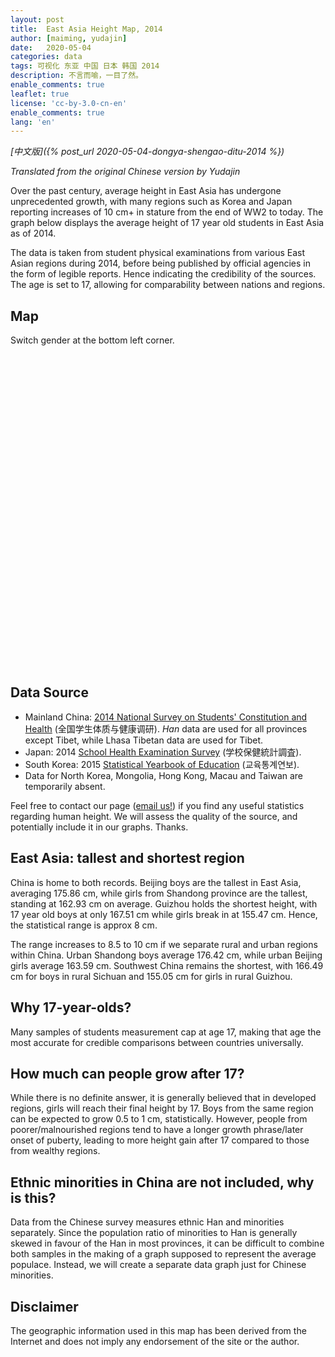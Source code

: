```yaml
---
layout: post
title:  East Asia Height Map, 2014
author: [maiming, yudajin]
date:   2020-05-04
categories: data
tags: 可视化 东亚 中国 日本 韩国 2014
description: 不言而喻，一目了然。
enable_comments: true
leaflet: true
license: 'cc-by-3.0-cn-en'
enable_comments: true
lang: 'en'
---
```


*[中文版]({% post_url 2020-05-04-dongya-shengao-ditu-2014 %})*

<i>Translated from the original Chinese version by Yudajin</i>

Over the past century, average height in East Asia has undergone unprecedented growth, with many regions such as Korea and Japan reporting increases of 10 cm+ in stature from the end of WW2 to today. The graph below displays the average height of 17 year old students in East Asia as of 2014.

The data is taken from student physical examinations from various East Asian regions during 2014, before being published by official agencies in the form of legible reports. Hence indicating the credibility of the sources. The age is set to 17, allowing for comparability between nations and regions.

## Map
Switch gender at the bottom left corner. 
<div id="mapid" style="height: 500px; width:90%; margin-left:auto;
  margin-right:auto;"></div>
<script src="https://unpkg.com/leaflet@1.6.0/dist/leaflet.js"
integrity="sha512-gZwIG9x3wUXg2hdXF6+rVkLF/0Vi9U8D2Ntg4Ga5I5BZpVkVxlJWbSQtXPSiUTtC0TjtGOmxa1AJPuV0CPthew=="
crossorigin=""></script>
<script src="{{ site.baseurl }}/assets/js/china-geojson.min.js"></script>
<script src="{{ site.baseurl }}/assets/js/south-korea-geojson.min.js"></script>
<script src="{{ site.baseurl }}/assets/js/japan-geojson.min.js"></script>
<script src="{{ site.baseurl }}/assets/js/east-asia-height.min.js"></script>

<script>
    var map = L.map('mapid', {fullscreenControl: true}).setView([34.533333, 108.916667], 3);
    var tileLayer = L.tileLayer('https://{s}.tile.osm.org/{z}/{x}/{y}.png', {
        attribution: '&copy; <a href="https://osm.org/copyright">OpenStreetMap</a> contributors <a href="https://creativecommons.org/licenses/by-sa/2.0/">CC BY-SA</a> | &copy; 埋名匿姓 <a href="https://creativecommons.org/licenses/by/3.0/cn/">CC BY 3.0 CN</a>'
    }).addTo(map);

    //L.geoJson(chinaData).addTo(map);

    // control that shows state info on hover
	var maleInfo = L.control();

    maleInfo.onAdd = function (map) {
        this._div = L.DomUtil.create('div', 'info');
        this.update();
        return this._div;
    };

    maleInfo.update = function (props) {
        this._div.innerHTML = '<h4>Average height of 17-year-old boys</h4>' +  (props ?
            '<b>' + heightData[props.name].name_en + '</b><br />' + heightData[props.name].average_male_height + ' cm'
            : '');
    };

    // Default: Male
    maleInfo.addTo(map);

    var femaleInfo = L.control();

    femaleInfo.onAdd = function (map) {
        this._div = L.DomUtil.create('div', 'info');
        this.update();
        return this._div;
    };

    femaleInfo.update = function (props) {
        this._div.innerHTML = '<h4>Average height of 17-year-old girls</h4>' +  (props ?
            '<b>' + heightData[props.name].name_en + '</b><br />' + heightData[props.name].average_female_height + ' cm'
            : '');
    };

    //info.addTo(map);

    function getFemaleColor(h) {
        return h >= 162 ? '#99000d' :
               h >= 161 ? '#cb181d' :
               h >= 160 ? '#ef3b2c' :
               h >= 159 ? '#fb6a4a' :
               h >= 158 ? '#fc9272' :
               h >= 157 ? '#fcbba1' :
               h >= 156 ? '#fee0d2' :
                          '#fff5f0';
    }

    function getMaleColor(h) {
        return  h >= 175 ? '#08306b' :
                h >= 174 ? '#08519c' :
                h >= 173 ? '#2171b5' :
                h >= 172 ? '#4292c6' :
                h >= 171 ? '#6baed6' :
                h >= 170 ? '#9ecae1' :
                h >= 169 ? '#c6dbef' :
                h >= 168 ? '#deebf7' :
                          '#f7fbff';
    }

    function femaleStyle(feature) {
        return {
            weight: 1,
            opacity: 1,
            color: '#666',
            dashArray: '1',
            fillOpacity: 0.8,
            fillColor: getFemaleColor(heightData[feature.properties.name].average_female_height)
        };
    }

    function maleStyle(feature) {
        return {
            weight: 1,
            opacity: 1,
            color: '#666',
            dashArray: '1',
            fillOpacity: 0.8,
            fillColor: getMaleColor(heightData[feature.properties.name].average_male_height)
        };
    }

    function maleHighlightFeature(e) {
        var layer = e.target;

        layer.setStyle({
                weight: 5,
                color: '#666',
                dashArray: '',
                fillOpacity: 0.7
        });

        if (!L.Browser.ie && !L.Browser.opera && !L.Browser.edge) {
            layer.bringToFront();
        }
        maleInfo.update(layer.feature.properties);
    }

    function femaleHighlightFeature(e) {
        var layer = e.target;

        layer.setStyle({
                weight: 5,
                color: '#666',
                dashArray: '',
                fillOpacity: 0.7
        });

        if (!L.Browser.ie && !L.Browser.opera && !L.Browser.edge) {
            layer.bringToFront();
        }
        femaleInfo.update(layer.feature.properties);
    }

    function resetFemaleHighlight(e) {
        femaleGeoJSON.resetStyle(e.target);
        femaleInfo.update();
    }

    function resetMaleHighlight(e) {
        maleGeoJSON.resetStyle(e.target);
        maleInfo.update();
    }

    function zoomToFeature(e) {
        map.fitBounds(e.target.getBounds());
    }

    function onEachFemaleFeature(feature, layer) {
        layer.on({
            mouseover: femaleHighlightFeature,
            mouseout: resetFemaleHighlight,
            click: zoomToFeature
        });
    }

    function onEachMaleFeature(feature, layer) {
        layer.on({
            mouseover: maleHighlightFeature,
            mouseout: resetMaleHighlight,
            click: zoomToFeature
        });
    }

    var eastAsiaGeoData = [chinaGeoData, southKoreaGeoData, japanGeoData];
    var maleGeoJSON = L.geoJSON(eastAsiaGeoData, {
        style: maleStyle,
        onEachFeature: onEachMaleFeature
    });
    var femaleGeoJSON = L.geoJSON(eastAsiaGeoData, {
        style: femaleStyle,
        onEachFeature: onEachFemaleFeature
    });

    var maleLegend = L.control({position: 'bottomright'});

    maleLegend.onAdd = function (map) {

        var div = L.DomUtil.create('div', 'info legend'),
            grades = [167,168,169,170,171,172,173,174,175],
            labels = [];

        // loop through our density intervals and generate a label with a colored square for each interval
        for (var i = 0; i < grades.length; i++) {
            div.innerHTML +=
                '<i style="background:' + getMaleColor(grades[i] + 0.1) + '"></i> ' +
                grades[i] + (grades[i + 1] ? '&ndash;' + grades[i + 1] + '<br>' : '+');
        }

        return div;
    };

    var femaleLegend = L.control({position: 'bottomright'});

    femaleLegend.onAdd = function (map) {

        var div = L.DomUtil.create('div', 'info legend'),
            grades = [155,156,157,158,159,160,161,162],
            labels = [];

        // loop through our density intervals and generate a label with a colored square for each interval
        for (var i = 0; i < grades.length; i++) {
            div.innerHTML +=
                '<i style="background:' + getFemaleColor(grades[i] + 0.1) + '"></i> ' +
                grades[i] + (grades[i + 1] ? '&ndash;' + grades[i + 1] + '<br>' : '+');
        }

        return div;
    };
    geoJSONs = {
        "Boys":maleGeoJSON,
        "Girls": femaleGeoJSON
    };
    L.control.layers(geoJSONs).setPosition("bottomleft").addTo(map);
    maleGeoJSON.addTo(map)

    // Default: Male
    maleLegend.addTo(map);

    // Switch
    map.on("baselayerchange", function(eventLayer) {
        //console.log(eventLayer.name);
        if (eventLayer.name == "Girls") {
            this.removeControl(maleLegend);
            this.removeControl(maleInfo);
            femaleLegend.addTo(this);
            femaleInfo.addTo(this);
        } else {
            this.removeControl(femaleLegend);
            this.removeControl(femaleInfo);
            maleLegend.addTo(this);
            maleInfo.addTo(this);
        }
    });

</script>

## Data Source
- Mainland China: [2014 National Survey on Students' Constitution and Health](http://www.hep.com.cn/book/details?uuid=7c44562d-151f-1000-84e6-55b34aba28f0) (全国学生体质与健康调研). *Han* data are used for all provinces except Tibet, while Lhasa Tibetan data are used for Tibet. 
- Japan: 2014 [School Health Examination Survey](https://www.mext.go.jp/b_menu/toukei/chousa05/hoken/1268826.htm) (学校保健統計調査).
- South Korea: 2015 [Statistical Yearbook of Education](https://kess.kedi.re.kr/main/publ/link?linkKey=291&userLang=ko) (교육통계연보).
- Data for North Korea, Mongolia, Hong Kong, Macau and Taiwan are temporarily absent.

Feel free to contact our page ([email us!](mailto:renleishengao@protonmail.com)) if you find any useful statistics regarding human height. We will assess the quality of the source, and potentially include it in our graphs. Thanks.

## East Asia: tallest and shortest region

China is home to both records. Beijing boys are the tallest in East Asia, averaging 175.86 cm, while girls from Shandong province are the tallest, standing at 162.93 cm on average. Guizhou holds the shortest height, with 17 year old boys at only 167.51 cm while girls break in at 155.47 cm. Hence, the statistical range is approx 8 cm.

The range increases to 8.5 to 10 cm if we separate rural and urban regions within China. Urban Shandong boys average 176.42 cm, while urban Beijing girls average 163.59 cm. Southwest China remains the shortest, with 166.49 cm for boys in rural Sichuan and 155.05 cm for girls in rural Guizhou.

## Why 17-year-olds?
Many samples of students measurement cap at age 17, making that age the most accurate for credible comparisons between countries universally.

## How much can people grow after 17?
While there is no definite answer, it is generally believed that in developed regions, girls will reach their final height by 17. Boys from the same region can be expected to grow 0.5 to 1 cm, statistically. However, people from poorer/malnourished regions tend to have a longer growth phrase/later onset of puberty, leading to more height gain after 17 compared to those from wealthy regions.

## Ethnic minorities in China are not included, why is this?
Data from the Chinese survey measures ethnic Han and minorities separately. Since the population ratio of minorities to Han is generally skewed in favour of the Han in most provinces, it can be difficult to combine both samples in the making of a graph supposed to represent the average populace. Instead, we will create a separate data graph just for Chinese minorities. 

## Disclaimer
The geographic information used in this map has been derived from the Internet and does not imply any endorsement of the site or the author.